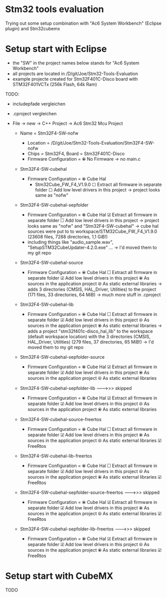 Stm32 tools evaluation
======================

Trying out some setup combination with "Ac6 System Workbench" (Eclipse plugin) and Stm32cubemx


Setup start with Eclipse
========================

- the "SW" in the project names below stands for "Ac6 System Workbench"
- all projects are located in /D/git/Joe/Stm32-Tools-Evaluation
- example projecte created for Stm32F401C-Disco board with STM32F401VCTx (256k Flash, 64k Ram)

TODO:
- includepfade vergleichen
- .cproject vergleichen

- File → new → C++ Project → Ac6 Stm32 Mcu Project

  - Name = Stm32F4-SW-nofw
    - Location = /D/git/Joe/Stm32-Tools-Evaluation/Stm32F4-SW-nofw
    - Chips = Stm32F4, Board = Stm32F401C-Disco
    - Firmware Configuration = ⦿ No Firmware
  → no main.c

  - Stm32F4-SW-cubehal
    - Firmware Configuration = ⦿ Cube Hal
      - Stm32Cube_FW_F4_V1.9.0
      ☐ Extract all firmware in separate folder
      ☐ Add low level drivers in this project
  → project looks same as "nofw"

  - Stm32F4-SW-cubehal-sepfolder
    - Firmware Configuration = ⦿ Cube Hal
      ☑ Extract all firmware in separate folder
      ☐ Add low level drivers in this project
  → project looks same as "nofw" and "Stm32F4-SW-cubehal"
  → cube hal sources were put to to workspace/STM32Cube_FW_F4_V1.9.0 (23608 files, 7288 directories, 1,1 GiB!)
    - including things like "audio_sample.wav", "SetupSTM32CubeUpdater-4.2.0.exe" ...
  → I'd moved them to my git repo

  - Stm32F4-SW-cubehal-source
    - Firmware Configuration = ⦿ Cube Hal
      ☐ Extract all firmware in separate folder
      ☑ Add low level drivers in this project
        ⦿ As sources in the application project
        ⦾ As static external libraries
  → adds 3 directories (CMSIS, HAL_Driver, Utilities) to the project (171 files, 33 directories, 64 MiB)
  → much more stuff in .cproject

  - Stm32F4-SW-cubehal-lib
    - Firmware Configuration = ⦿ Cube Hal
      ☐ Extract all firmware in separate folder
      ☑ Add low level drivers in this project
        ⦾ As sources in the application project
        ⦿ As static external libraries
  → adds a project "stm32f401c-disco_hal_lib" to the workspace (default workspace location) with the 3 directories (CMSIS, HAL_Driver, Utilities) (279 files, 37 directories, 65 MiB!)
  → I'd moved them to my git repo

  - Stm32F4-SW-cubehal-sepfolder-source
    - Firmware Configuration = ⦿ Cube Hal
      ☑ Extract all firmware in separate folder
      ☑ Add low level drivers in this project
        ⦿ As sources in the application project
        ⦾ As static external libraries

  - Stm32F4-SW-cubehal-sepfolder-lib  --->>> skipped
    - Firmware Configuration = ⦿ Cube Hal
      ☑ Extract all firmware in separate folder
      ☑ Add low level drivers in this project
        ⦾ As sources in the application project
        ⦿ As static external libraries

  - Stm32F4-SW-cubehal-source-freertos
    - Firmware Configuration = ⦿ Cube Hal
      ☐ Extract all firmware in separate folder
      ☑ Add low level drivers in this project
        ⦿ As sources in the application project
        ⦾ As static external libraries
        ☑ FreeRtos

  - Stm32F4-SW-cubehal-lib-freertos
    - Firmware Configuration = ⦿ Cube Hal
      ☐ Extract all firmware in separate folder
      ☑ Add low level drivers in this project
        ⦾ As sources in the application project
        ⦿ As static external libraries
        ☑ FreeRtos

  - Stm32F4-SW-cubehal-sepfolder-source-freertos  --->>> skipped
    - Firmware Configuration = ⦿ Cube Hal
      ☑ Extract all firmware in separate folder
      ☑ Add low level drivers in this project
        ⦿ As sources in the application project
        ⦾ As static external libraries
        ☑ FreeRtos

  - Stm32F4-SW-cubehal-sepfolder-lib-freertos  --->>> skipped
    - Firmware Configuration = ⦿ Cube Hal
      ☑ Extract all firmware in separate folder
      ☑ Add low level drivers in this project
        ⦾ As sources in the application project
        ⦿ As static external libraries
        ☑ FreeRtos



Setup start with CubeMX
========================

TODO
